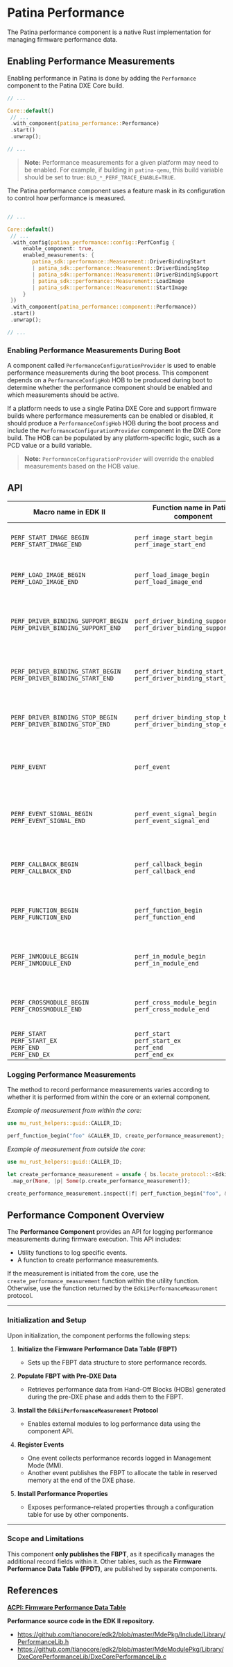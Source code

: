 # Patina Performance

The Patina performance component is a native Rust implementation for managing firmware performance data.

## Enabling Performance Measurements

Enabling performance in Patina is done by adding the `Performance` component to the Patina DXE Core build.

```rust
// ...

Core::default()
 // ...
 .with_component(patina_performance::Performance)
 .start()
 .unwrap();

// ...
```

> **Note:** Performance measurements for a given platform may need to be enabled. For example, if building in
`patina-qemu`, this build variable should be set to true: `BLD_*_PERF_TRACE_ENABLE=TRUE`.

The Patina performance component uses a feature mask in its configuration to control how performance is measured.

```rust

// ...

Core::default()
 // ...
 .with_config(patina_performance::config::PerfConfig {
     enable_component: true,
     enabled_measurements: {
        patina_sdk::performance::Measurement::DriverBindingStart         // Adds driver binding start measurements.
        | patina_sdk::performance::Measurement::DriverBindingStop        // Adds driver binding stop measurements.
        | patina_sdk::performance::Measurement::DriverBindingSupport     // Adds driver binding support measurements.
        | patina_sdk::performance::Measurement::LoadImage                // Adds load image measurements.
        | patina_sdk::performance::Measurement::StartImage               // Adds start image measurements.
     }
 })
 .with_component(patina_performance::component::Performance))
 .start()
 .unwrap();

// ...
```

### Enabling Performance Measurements During Boot

A component called `PerformanceConfigurationProvider` is used to enable performance measurements during the boot
process. This component depends on a `PerformanceConfigHob` HOB to be produced during boot to determine whether the
performance component should be enabled and which measurements should be active.

If a platform needs to use a single Patina DXE Core and support firmware builds where performance measurements can
be enabled or disabled, it should produce a `PerformanceConfigHob` HOB during the boot process and include the
`PerformanceConfigurationProvider` component in the DXE Core build. The HOB can be populated by any platform-specific
logic, such as a PCD value or a build variable.

> **Note:** `PerformanceConfigurationProvider` will override the enabled measurements based on the HOB value.

## API

| Macro name in EDK II                                                  | Function name in Patina component                                        | Description                                                     |
| --------------------------------------------------------------------- | ------------------------------------------------------------------------ | --------------------------------------------------------------- |
| `PERF_START_IMAGE_BEGIN` <br>`PERF_START_IMAGE_END`                   | `perf_image_start_begin`<br>`perf_image_start_end`                       | Measure the performance of start image in core.                 |
| `PERF_LOAD_IMAGE_BEGIN`<br>`PERF_LOAD_IMAGE_END`                      | `perf_load_image_begin`<br>`perf_load_image_end`                         | Measure the performance of load image in core.                  |
| `PERF_DRIVER_BINDING_SUPPORT_BEGIN` `PERF_DRIVER_BINDING_SUPPORT_END` | `perf_driver_binding_support_begin`<br>`perf_driver_binding_support_end` | Measure the performance of driver binding support in core.      |
| `PERF_DRIVER_BINDING_START_BEGIN`<br>`PERF_DRIVER_BINDING_START_END`  | `perf_driver_binding_start_begin`<br>`perf_driver_binding_start_end`     | Measure the performance of driver binding start in core.        |
| `PERF_DRIVER_BINDING_STOP_BEGIN`<br>`PERF_DRIVER_BINDING_STOP_END`    | `perf_driver_binding_stop_begin`<br>`perf_driver_binding_stop_end`       | Measure the performance of driver binding stop in core.         |
| `PERF_EVENT`                                                          | `perf_event`                                                             | Measure the time from power-on to this function execution.      |
| `PERF_EVENT_SIGNAL_BEGIN`<br>`PERF_EVENT_SIGNAL_END`                  | `perf_event_signal_begin`<br>`perf_event_signal_end`                     | Measure the performance of event signal behavior in any module. |
| `PERF_CALLBACK_BEGIN`<br>`PERF_CALLBACK_END`                          | `perf_callback_begin`<br>`perf_callback_end`                             | Measure the performance of a callback function in any module.   |
| `PERF_FUNCTION_BEGIN`<br>`PERF_FUNCTION_END`                          | `perf_function_begin`<br>`perf_function_end`                             | Measure the performance of a general function in any module.    |
| `PERF_INMODULE_BEGIN`<br>`PERF_INMODULE_END`                          | `perf_in_module_begin`<br>`perf_in_module_end`<br>                       | Measure the performance of a behavior within one module.        |
| `PERF_CROSSMODULE_BEGIN`<br>`PERF_CROSSMODULE_END`                    | `perf_cross_module_begin`<br>`perf_cross_module_end`                     | Measure the performance of a behavior in different modules.     |
| `PERF_START`<br>`PERF_START_EX`<br>`PERF_END`<br>`PERF_END_EX`        | `perf_start`<br>`perf_start_ex`<br>`perf_end`<br>`perf_end_ex`           | Make a performance measurement.                                 |

### Logging Performance Measurements

The method to record performance measurements varies according to whether it is performed from within the core or an
external component.

*Example of measurement from within the core:*

```rust
use mu_rust_helpers::guid::CALLER_ID;

perf_function_begin("foo" &CALLER_ID, create_performance_measurement);
```

*Example of measurement from outside the core:*

```rust
use mu_rust_helpers::guid::CALLER_ID;

let create_performance_measurement = unsafe { bs.locate_protocol::<EdkiiPerformanceMeasurement>(None) }
 .map_or(None, |p| Some(p.create_performance_measurement));

create_performance_measurement.inspect(|f| perf_function_begin("foo", &CALLER_ID, *f));
```

## Performance Component Overview

The **Performance Component** provides an API for logging performance measurements during firmware execution. This
API includes:

- Utility functions to log specific events.
- A function to create performance measurements.

If the measurement is initiated from the core, use the `create_performance_measurement` function within the utility
function. Otherwise, use the function returned by the `EdkiiPerformanceMeasurement` protocol.

---

### Initialization and Setup

Upon initialization, the component performs the following steps:

1. **Initialize the Firmware Performance Data Table (FBPT)**

   - Sets up the FBPT data structure to store performance records.

2. **Populate FBPT with Pre-DXE Data**

   - Retrieves performance data from Hand-Off Blocks (HOBs) generated during the pre-DXE phase and adds them to the FBPT.

3. **Install the `EdkiiPerformanceMeasurement` Protocol**

   - Enables external modules to log performance data using the component API.

4. **Register Events**

   - One event collects performance records logged in Management Mode (MM).
   - Another event publishes the FBPT to allocate the table in reserved memory at the end of the DXE phase.

5. **Install Performance Properties**

   - Exposes performance-related properties through a configuration table for use by other components.

---

### Scope and Limitations

This component **only publishes the FBPT**, as it specifically manages the additional record fields within it.
Other tables, such as the **Firmware Performance Data Table (FPDT)**, are published by separate components.

## References

[**ACPI: Firmware Performance Data Table**](https://uefi.org/htmlspecs/ACPI_Spec_6_4_html/05_ACPI_Software_Programming_Model/ACPI_Software_Programming_Model.html?highlight=fbpt#firmware-performance-data-table-fpdt)

**Performance source code in the EDK II repository.**

- <https://github.com/tianocore/edk2/blob/master/MdePkg/Include/Library/PerformanceLib.h>
- <https://github.com/tianocore/edk2/blob/master/MdeModulePkg/Library/DxeCorePerformanceLib/DxeCorePerformanceLib.c>
